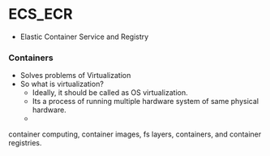 # ECS_ECR
- Elastic Container Service and Registry

### Containers
- Solves problems of Virtualization
- So what is virtualization?
  - Ideally, it should be called as OS virtualization.
  - Its a process of running multiple hardware system of same physical hardware.
  - 


container computing, container images, fs layers, containers, and container registries.

